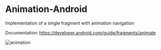 # Animation-Android
Implementation of a single fragment with animation navigation

Documentation: https://developer.android.com/guide/fragments/animate



![animation](https://github.com/user-attachments/assets/6bfe2eb5-c359-4dac-8030-88eeca845552)
